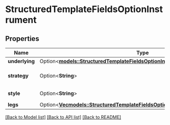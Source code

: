 # StructuredTemplateFieldsOptionInstrument

## Properties

Name | Type | Description | Notes
------------ | ------------- | ------------- | -------------
**underlying** | Option<[**models::StructuredTemplateFieldsOptionInstrumentInstrumentUnderlying**](structured_template_fields_option_instrument_instrument_underlying.md)> |  | [optional]
**strategy** | Option<**String**> | An options or an option strategy | [optional]
**style** | Option<**String**> | An option style | [optional]
**legs** | Option<[**Vec<models::StructuredTemplateFieldsOptionInstrumentLegsInner>**](structured_template_fields_option_instrument_legs_inner.md)> |  | [optional]

[[Back to Model list]](../README.md#documentation-for-models) [[Back to API list]](../README.md#documentation-for-api-endpoints) [[Back to README]](../README.md)


